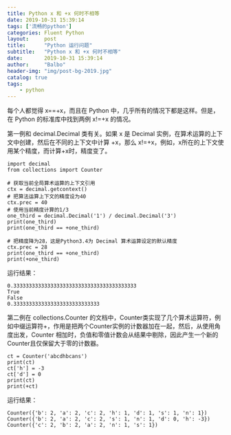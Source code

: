 ```yaml
---
title: Python x 和 +x 何时不相等
date: 2019-10-31 15:39:14
tags: ['流畅的python']
categories: Fluent Python 
layout:     post
title:      "Python 运行问题"
subtitle:   "Python x 和 +x 何时不相等"
date:       2019-10-31 15:39:14
author:     "Balbo"
header-img: "img/post-bg-2019.jpg"
catalog: true
tags:
    - python
---
```


每个人都觉得 x==+x，而且在 Python 中，几乎所有的情况下都是这样。但是，在 Python 的标准库中找到两例 x!=+x 的情况。

第一例和 decimal.Decimal 类有关。如果 x 是 Decimal 实例，在算术运算的上下文中创建，然后在不同的上下文中计算 +x，那么 x!=+x，例如，x所在的上下文使用某个精度，而计算+x时，精度变了。
```
import decimal
from collections import Counter
     
# 获取当前全局算术运算的上下文引用
ctx = decimal.getcontext()
# 把算法运算上下文的精度设为40
ctx.prec = 40
# 使用当前精度计算的1/3
one_third = decimal.Decimal('1') / decimal.Decimal('3')
print(one_third)
print(one_third == +one_third)
     
# 把精度降为28，这是Python3.4为 Decimal 算术运算设定的默认精度
ctx.prec = 28
print(one_third == +one_third)
print(+one_third)
```
运行结果：
```
0.3333333333333333333333333333333333333333
True
False
0.3333333333333333333333333333
```
第二例在 collections.Counter 的文档中，Counter类实现了几个算术运算符，例如中缀运算符+，作用是把两个Counter实例的计数器加在一起，然后，从使用角度出发，Counter 相加时，负值和零值计数会从结果中剔除，因此产生一个新的Counter且仅保留大于零的计数器。
```
ct = Counter('abcdhbcans')
print(ct)
ct['h'] = -3
ct['d'] = 0
print(ct)
print(+ct)
```
运行结果：
```
Counter({'b': 2, 'a': 2, 'c': 2, 'h': 1, 'd': 1, 's': 1, 'n': 1})
Counter({'b': 2, 'a': 2, 'c': 2, 's': 1, 'n': 1, 'd': 0, 'h': -3})
Counter({'c': 2, 'b': 2, 'a': 2, 'n': 1, 's': 1})
```